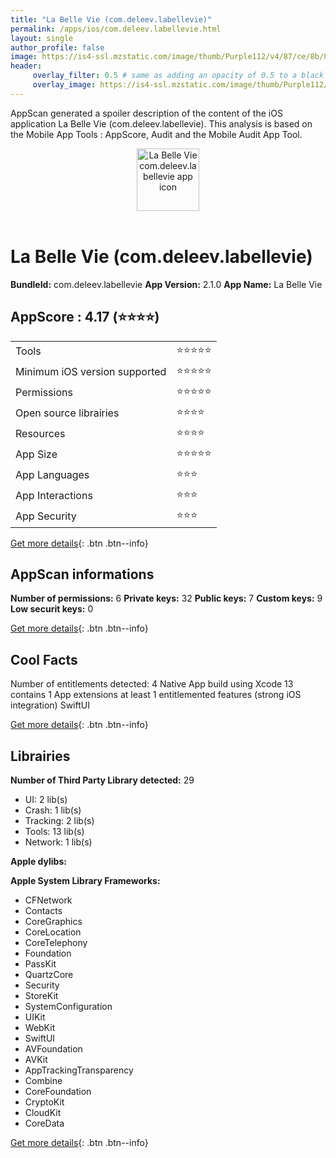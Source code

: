 ```yaml
---
title: "La Belle Vie (com.deleev.labellevie)"
permalink: /apps/ios/com.deleev.labellevie.html
layout: single
author_profile: false
image: https://is4-ssl.mzstatic.com/image/thumb/Purple112/v4/87/ce/8b/87ce8b94-5223-8f6e-b7ac-3f232e3f6fd8/LaBelleVieAppIcon-0-1x_U007emarketing-0-3-0-85-220.png/512x512bb.jpg
header: 
     overlay_filter: 0.5 # same as adding an opacity of 0.5 to a black background
     overlay_image: https://is4-ssl.mzstatic.com/image/thumb/Purple112/v4/87/ce/8b/87ce8b94-5223-8f6e-b7ac-3f232e3f6fd8/LaBelleVieAppIcon-0-1x_U007emarketing-0-3-0-85-220.png/512x512bb.jpg
---
```

AppScan generated a spoiler description of the content of the iOS application La Belle Vie (com.deleev.labellevie). This analysis is based on the Mobile App Tools : AppScore, Audit and the Mobile Audit App Tool.

  
  
<div style="text-align: center;"><img src="https://is4-ssl.mzstatic.com/image/thumb/Purple112/v4/87/ce/8b/87ce8b94-5223-8f6e-b7ac-3f232e3f6fd8/LaBelleVieAppIcon-0-1x_U007emarketing-0-3-0-85-220.png/512x512bb.jpg" width="100" height="100" alt="La Belle Vie com.deleev.labellevie app icon"></div></br>
  
# La Belle Vie (com.deleev.labellevie)

**BundleId:** com.deleev.labellevie
**App Version:** 2.1.0
**App Name:** La Belle Vie


## AppScore : 4.17 (⭐️⭐️⭐️⭐️) 

<table>
<tr><td> Tools </td><td> ⭐️⭐️⭐️⭐️⭐️ </td></tr>
<tr><td> Minimum iOS version supported </td><td> ⭐️⭐️⭐️⭐️⭐️ </td></tr>
<tr><td> Permissions </td><td> ⭐️⭐️⭐️⭐️⭐️ </td></tr>
<tr><td> Open source librairies </td><td> ⭐️⭐️⭐️⭐️ </td></tr>
<tr><td> Resources </td><td> ⭐️⭐️⭐️⭐️ </td></tr>
<tr><td> App Size </td><td> ⭐️⭐️⭐️⭐️⭐️ </td></tr>
<tr><td> App Languages </td><td> ⭐️⭐️⭐️ </td></tr>
<tr><td> App Interactions </td><td> ⭐️⭐️⭐️ </td></tr>
<tr><td> App Security </td><td> ⭐️⭐️⭐️ </td></tr>
</table>

[Get more details](/pricing.html){: .btn .btn--info}  
  
## AppScan informations 

**Number of permissions:** 6
**Private keys:** 32
**Public keys:** 7
**Custom keys:** 9
**Low securit keys:** 0
  
[Get more details](/pricing.html){: .btn .btn--info}

## Cool Facts

Number of entitlements detected: 4
Native App
build using Xcode 13
contains 1 App extensions
at least 1 entitlemented features (strong iOS integration)
SwiftUI
  
[Get more details](/pricing.html){: .btn .btn--info}

## Librairies 
**Number of Third Party Library detected:** 29
- UI: 2 lib(s)
- Crash: 1 lib(s)
- Tracking: 2 lib(s)
- Tools: 13 lib(s)
- Network: 1 lib(s)

**Apple dylibs:**


**Apple System Library Frameworks:**
- CFNetwork
- Contacts
- CoreGraphics
- CoreLocation
- CoreTelephony
- Foundation
- PassKit
- QuartzCore
- Security
- StoreKit
- SystemConfiguration
- UIKit
- WebKit
- SwiftUI
- AVFoundation
- AVKit
- AppTrackingTransparency
- Combine
- CoreFoundation
- CryptoKit
- CloudKit
- CoreData


  
[Get more details](/pricing.html){: .btn .btn--info}

